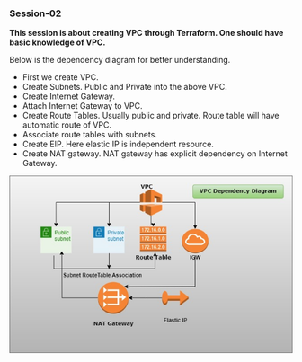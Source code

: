 ### Session-02

**This session is about creating VPC through Terraform. One should have basic knowledge of VPC.**

Below is the dependency diagram for better understanding.
* First we create VPC.
* Create Subnets. Public and Private into the above VPC.
* Create Internet Gateway.
* Attach Internet Gateway to VPC.
* Create Route Tables. Usually public and private. Route table will have automatic route of VPC.
* Associate route tables with subnets.
* Create EIP. Here elastic IP is independent resource.
* Create NAT gateway. NAT gateway has explicit dependency on Internet Gateway.

![alt text](vpc.jpg)
